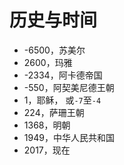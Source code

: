 # 历史与时间

- -6500，苏美尔
- 2600，玛雅
- -2334，阿卡德帝国
- -550，阿契美尼德王朝
- 1，耶稣， 或`-7`至`-4`
- 224，萨珊王朝
- 1368，明朝
- 1949，中华人民共和国
- 2017，现在
